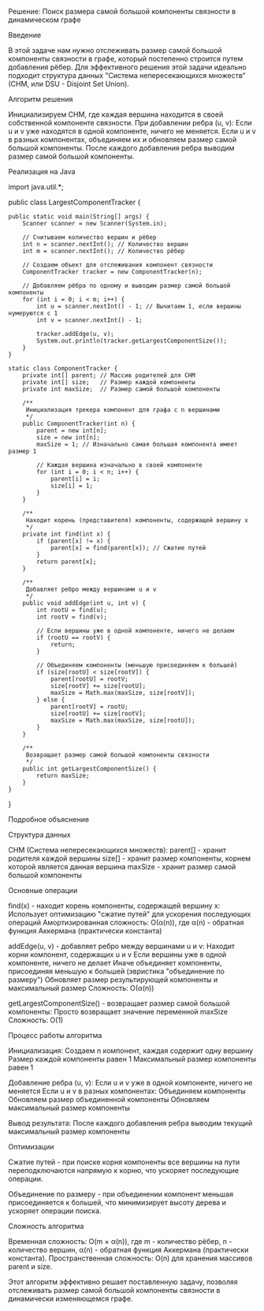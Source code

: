 Решение: Поиск размера самой большой компоненты связности в динамическом графе

Введение

В этой задаче нам нужно отслеживать размер самой большой компоненты связности в графе, который постепенно строится путем добавления рёбер. Для эффективного решения этой задачи идеально подходит структура данных "Система непересекающихся множеств" (СНМ, или DSU - Disjoint Set Union).

Алгоритм решения

Инициализируем СНМ, где каждая вершина находится в своей собственной компоненте связности.
При добавлении ребра (u, v):
Если u и v уже находятся в одной компоненте, ничего не меняется.
Если u и v в разных компонентах, объединяем их и обновляем размер самой большой компоненты.
После каждого добавления ребра выводим размер самой большой компоненты.

Реализация на Java

import java.util.*;

public class LargestComponentTracker {

    public static void main(String[] args) {
        Scanner scanner = new Scanner(System.in);
        
        // Считываем количество вершин и рёбер
        int n = scanner.nextInt(); // Количество вершин
        int m = scanner.nextInt(); // Количество рёбер
        
        // Создаем объект для отслеживания компонент связности
        ComponentTracker tracker = new ComponentTracker(n);
        
        // Добавляем рёбра по одному и выводим размер самой большой компоненты
        for (int i = 0; i < m; i++) {
            int u = scanner.nextInt() - 1; // Вычитаем 1, если вершины нумеруются с 1
            int v = scanner.nextInt() - 1;
            
            tracker.addEdge(u, v);
            System.out.println(tracker.getLargestComponentSize());
        }
    }
    
    static class ComponentTracker {
        private int[] parent; // Массив родителей для СНМ
        private int[] size;   // Размер каждой компоненты
        private int maxSize;  // Размер самой большой компоненты
        
        /**
         Инициализация трекера компонент для графа с n вершинами
         */
        public ComponentTracker(int n) {
            parent = new int[n];
            size = new int[n];
            maxSize = 1; // Изначально самая большая компонента имеет размер 1
            
            // Каждая вершина изначально в своей компоненте
            for (int i = 0; i < n; i++) {
                parent[i] = i;
                size[i] = 1;
            }
        }
        
        /**
         Находит корень (представителя) компоненты, содержащей вершину x
         */
        private int find(int x) {
            if (parent[x] != x) {
                parent[x] = find(parent[x]); // Сжатие путей
            }
            return parent[x];
        }
        
        /**
         Добавляет ребро между вершинами u и v
         */
        public void addEdge(int u, int v) {
            int rootU = find(u);
            int rootV = find(v);
            
            // Если вершины уже в одной компоненте, ничего не делаем
            if (rootU == rootV) {
                return;
            }
            
            // Объединяем компоненты (меньшую присоединяем к большей)
            if (size[rootU] < size[rootV]) {
                parent[rootU] = rootV;
                size[rootV] += size[rootU];
                maxSize = Math.max(maxSize, size[rootV]);
            } else {
                parent[rootV] = rootU;
                size[rootU] += size[rootV];
                maxSize = Math.max(maxSize, size[rootU]);
            }
        }
        
        /**
         Возвращает размер самой большой компоненты связности
         */
        public int getLargestComponentSize() {
            return maxSize;
        }
    }
}

Подробное объяснение

Структура данных

СНМ (Система непересекающихся множеств):
parent[] - хранит родителя каждой вершины
size[] - хранит размер компоненты, корнем которой является данная вершина
maxSize - хранит размер самой большой компоненты

Основные операции

find(x) - находит корень компоненты, содержащей вершину x:
Использует оптимизацию "сжатие путей" для ускорения последующих операций
Амортизированная сложность: O(α(n)), где α(n) - обратная функция Аккермана (практически константа)

addEdge(u, v) - добавляет ребро между вершинами u и v:
Находит корни компонент, содержащих u и v
Если вершины уже в одной компоненте, ничего не делает
Иначе объединяет компоненты, присоединяя меньшую к большей (эвристика "объединение по размеру")
Обновляет размер результирующей компоненты и максимальный размер
Сложность: O(α(n))

getLargestComponentSize() - возвращает размер самой большой компоненты:
Просто возвращает значение переменной maxSize
Сложность: O(1)

Процесс работы алгоритма

Инициализация:
Создаем n компонент, каждая содержит одну вершину
Размер каждой компоненты равен 1
Максимальный размер компоненты равен 1

Добавление ребра (u, v):
Если u и v уже в одной компоненте, ничего не меняется
Если u и v в разных компонентах:
Объединяем компоненты
Обновляем размер объединенной компоненты
Обновляем максимальный размер компоненты

Вывод результата:
После каждого добавления ребра выводим текущий максимальный размер компоненты

Оптимизации

Сжатие путей - при поиске корня компоненты все вершины на пути переподключаются напрямую к корню, что ускоряет последующие операции.

Объединение по размеру - при объединении компонент меньшая присоединяется к большей, что минимизирует высоту дерева и ускоряет операции поиска.

Сложность алгоритма

Временная сложность: O(m × α(n)), где m - количество рёбер, n - количество вершин, α(n) - обратная функция Аккермана (практически константа).
Пространственная сложность: O(n) для хранения массивов parent и size.

Этот алгоритм эффективно решает поставленную задачу, позволяя отслеживать размер самой большой компоненты связности в динамически изменяющемся графе.